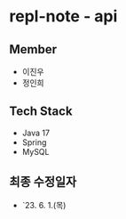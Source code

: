 # repl-note - api

## Member

- 이진우
- 정인희

## Tech Stack

- Java 17
- Spring
- MySQL

## 최종 수정일자

- `23. 6. 1.(목)